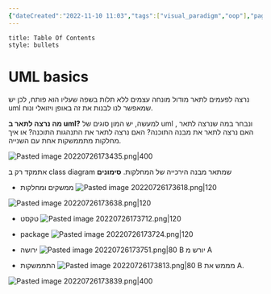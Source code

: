 ```yaml
---
{"dateCreated":"2022-11-10 11:03","tags":["visual_paradigm","oop"],"pageDirection":"rtl","dg-publish":true,"permalink":"/computer-science/programming-concepts/uml-basics/","dgPassFrontmatter":true}
---
```



```toc 
title: Table Of Contents
style: bullets
```

# UML basics

נרצה לפעמים לתאר מודול מונחה עצמים ללא תלות בשפה שעליו הוא פותח, לכן יש uml שמאפשר לנו לבנות את זה באופן ויזואלי ונוח.

__מה נרצה לתאר ב uml?__
למעשה, יש המון סוגים של uml ונבחר במה שנרצה לתאר , האם נרצה לתאר את מבנה התוכנה? האם נרצה לתאר את התנהגות התוכנה? או איך מחלקות מתממשקות אחת עם השנייה.

![Pasted image 20220726173435.png|400](/img/user/Assets/Pasted%20image%2020220726173435.png)

 אתמקד רק ב class diagram שמתאר מבנה הירכייה של המחלקות. 
__סימונים__

* ממשקים ומחלקות
![Pasted image 20220726173618.png|120](/img/user/Assets/Pasted%20image%2020220726173618.png)

![Pasted image 20220726173638.png|120](/img/user/Assets/Pasted%20image%2020220726173638.png)


* טקסט 
![Pasted image 20220726173712.png|120](/img/user/Assets/Pasted%20image%2020220726173712.png)
* package
![Pasted image 20220726173724.png|120](/img/user/Assets/Pasted%20image%2020220726173724.png)

* ירושה 
![Pasted image 20220726173751.png|80](/img/user/Assets/Pasted%20image%2020220726173751.png)
B יורש מ A

* התממשקות 
![Pasted image 20220726173813.png|80](/img/user/Assets/Pasted%20image%2020220726173813.png)
B מממש את A.

![Pasted image 20220726173839.png|400](/img/user/Assets/Pasted%20image%2020220726173839.png)


